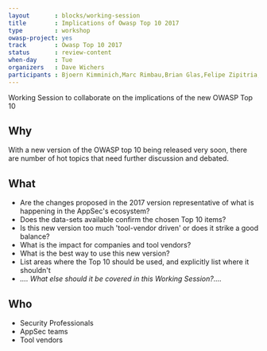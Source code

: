 ```yaml
---
layout       : blocks/working-session
title        : Implications of Owasp Top 10 2017
type         : workshop
owasp-project: yes
track        : Owasp Top 10 2017
status       : review-content
when-day     : Tue
organizers   : Dave Wichers
participants : Bjoern Kimminich,Marc Rimbau,Brian Glas,Felipe Zipitria,Mateo Martinez,Francois Raynaud
---
```


Working Session to collaborate on the implications of the new OWASP Top 10

## Why

With a new version of the OWASP top 10 being released very soon, there are number of
hot topics that need further discussion and debated.

## What

- Are the changes proposed in the 2017 version representative of what is happening in the AppSec's ecosystem?
- Does the data-sets available confirm the chosen Top 10 items?
- Is this new version too much 'tool-vendor driven' or does it strike a good balance?
- What is the impact for companies and tool vendors?
- What is the best way to use this new version?
- List areas where the Top 10 should be used, and explicitly list where it shouldn't
- _.... What else should it be covered in this Working Session?...._

## Who

- Security Professionals
- AppSec teams
- Tool vendors
